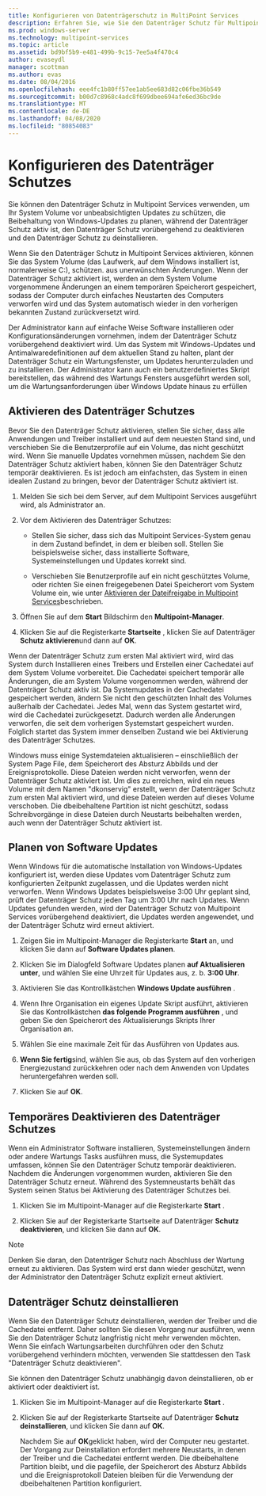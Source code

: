 ```yaml
---
title: Konfigurieren von Datenträgerschutz in MultiPoint Services
description: Erfahren Sie, wie Sie den Datenträger Schutz für Multipoint Services einrichten.
ms.prod: windows-server
ms.technology: multipoint-services
ms.topic: article
ms.assetid: bd9bf5b9-e481-499b-9c15-7ee5a4f470c4
author: evaseydl
manager: scottman
ms.author: evas
ms.date: 08/04/2016
ms.openlocfilehash: eee4fc1b80ff57ee1ab5ee683d82c06fbe36b549
ms.sourcegitcommit: b00d7c8968c4adc8f699dbee694afe6ed36bc9de
ms.translationtype: MT
ms.contentlocale: de-DE
ms.lasthandoff: 04/08/2020
ms.locfileid: "80854083"
---
```

# <a name="configure-disk-protection"></a>Konfigurieren des Datenträger Schutzes
Sie können den Datenträger Schutz in Multipoint Services verwenden, um Ihr System Volume vor unbeabsichtigten Updates zu schützen, die Beibehaltung von Windows-Updates zu planen, während der Datenträger Schutz aktiv ist, den Datenträger Schutz vorübergehend zu deaktivieren und den Datenträger Schutz zu deinstallieren.  
  
Wenn Sie den Datenträger Schutz in Multipoint Services aktivieren, können Sie das System Volume (das Laufwerk, auf dem Windows installiert ist, normalerweise C:), schützen. aus unerwünschten Änderungen. Wenn der Datenträger Schutz aktiviert ist, werden an dem System Volume vorgenommene Änderungen an einem temporären Speicherort gespeichert, sodass der Computer durch einfaches Neustarten des Computers verworfen wird und das System automatisch wieder in den vorherigen bekannten Zustand zurückversetzt wird.  
  
Der Administrator kann auf einfache Weise Software installieren oder Konfigurationsänderungen vornehmen, indem der Datenträger Schutz vorübergehend deaktiviert wird. Um das System mit Windows-Updates und Antimalwaredefinitionen auf dem aktuellen Stand zu halten, plant der Datenträger Schutz ein Wartungsfenster, um Updates herunterzuladen und zu installieren. Der Administrator kann auch ein benutzerdefiniertes Skript bereitstellen, das während des Wartungs Fensters ausgeführt werden soll, um die Wartungsanforderungen über Windows Update hinaus zu erfüllen  
  
## <a name="enable-disk-protection"></a>Aktivieren des Datenträger Schutzes  
Bevor Sie den Datenträger Schutz aktivieren, stellen Sie sicher, dass alle Anwendungen und Treiber installiert und auf dem neuesten Stand sind, und verschieben Sie die Benutzerprofile auf ein Volume, das nicht geschützt wird. Wenn Sie manuelle Updates vornehmen müssen, nachdem Sie den Datenträger Schutz aktiviert haben, können Sie den Datenträger Schutz temporär deaktivieren. Es ist jedoch am einfachsten, das System in einen idealen Zustand zu bringen, bevor der Datenträger Schutz aktiviert ist.  
  
 
1.  Melden Sie sich bei dem Server, auf dem Multipoint Services ausgeführt wird, als Administrator an.  
  
2.  Vor dem Aktivieren des Datenträger Schutzes:  
  
    -   Stellen Sie sicher, dass sich das Multipoint Services-System genau in dem Zustand befindet, in dem er bleiben soll. Stellen Sie beispielsweise sicher, dass installierte Software, Systemeinstellungen und Updates korrekt sind.  
  
    -   Verschieben Sie Benutzerprofile auf ein nicht geschütztes Volume, oder richten Sie einen freigegebenen Datei Speicherort vom System Volume ein, wie unter [Aktivieren der Dateifreigabe in Multipoint Services](Enable-file-sharing-in-MultiPoint-services.md)beschrieben.  
  
3.  Öffnen Sie auf dem **Start** Bildschirm den **Multipoint-Manager**.  
  
4.  Klicken Sie auf die Registerkarte **Startseite** , klicken Sie auf Datenträger **Schutz aktivieren**und dann auf **OK**.  
  
Wenn der Datenträger Schutz zum ersten Mal aktiviert wird, wird das System durch Installieren eines Treibers und Erstellen einer Cachedatei auf dem System Volume vorbereitet. Die Cachedatei speichert temporär alle Änderungen, die am System Volume vorgenommen werden, während der Datenträger Schutz aktiv ist. Da Systemupdates in der Cachedatei gespeichert werden, ändern Sie nicht den geschützten Inhalt des Volumes außerhalb der Cachedatei. Jedes Mal, wenn das System gestartet wird, wird die Cachedatei zurückgesetzt. Dadurch werden alle Änderungen verworfen, die seit dem vorherigen Systemstart gespeichert wurden. Folglich startet das System immer denselben Zustand wie bei Aktivierung des Datenträger Schutzes.  
  
Windows muss einige Systemdateien aktualisieren – einschließlich der System Page File, dem Speicherort des Absturz Abbilds und der Ereignisprotokolle. Diese Dateien werden nicht verworfen, wenn der Datenträger Schutz aktiviert ist. Um dies zu erreichen, wird ein neues Volume mit dem Namen "dkonservig" erstellt, wenn der Datenträger Schutz zum ersten Mal aktiviert wird, und diese Dateien werden auf dieses Volume verschoben. Die dbeibehaltene Partition ist nicht geschützt, sodass Schreibvorgänge in diese Dateien durch Neustarts beibehalten werden, auch wenn der Datenträger Schutz aktiviert ist.  
  
## <a name="schedule-software-updates"></a>Planen von Software Updates  
Wenn Windows für die automatische Installation von Windows-Updates konfiguriert ist, werden diese Updates vom Datenträger Schutz zum konfigurierten Zeitpunkt zugelassen, und die Updates werden nicht verworfen. Wenn Windows Updates beispielsweise 3:00 Uhr geplant sind, prüft der Datenträger Schutz jeden Tag um 3:00 Uhr nach Updates. Wenn Updates gefunden werden, wird der Datenträger Schutz von Multipoint Services vorübergehend deaktiviert, die Updates werden angewendet, und der Datenträger Schutz wird erneut aktiviert.  
   
1.  Zeigen Sie im Multipoint-Manager die Registerkarte **Start** an, und klicken Sie dann auf **Software Updates planen**.  
  
2.  Klicken Sie im Dialogfeld Software Updates planen **auf Aktualisieren unter**, und wählen Sie eine Uhrzeit für Updates aus, z. b. **3:00 Uhr**.  
  
3.  Aktivieren Sie das Kontrollkästchen **Windows Update ausführen** .  
  
4.  Wenn Ihre Organisation ein eigenes Update Skript ausführt, aktivieren Sie das Kontrollkästchen **das folgende Programm ausführen** , und geben Sie den Speicherort des Aktualisierungs Skripts Ihrer Organisation an.  
  
5.  Wählen Sie eine maximale Zeit für das Ausführen von Updates aus.  
  
6.  **Wenn Sie fertig**sind, wählen Sie aus, ob das System auf den vorherigen Energiezustand zurückkehren oder nach dem Anwenden von Updates heruntergefahren werden soll.  
  
7.  Klicken Sie auf **OK**.  
  
## <a name="temporarily-disable-disk-protection"></a>Temporäres Deaktivieren des Datenträger Schutzes  
Wenn ein Administrator Software installieren, Systemeinstellungen ändern oder andere Wartungs Tasks ausführen muss, die Systemupdates umfassen, können Sie den Datenträger Schutz temporär deaktivieren. Nachdem die Änderungen vorgenommen wurden, aktivieren Sie den Datenträger Schutz erneut. Während des Systemneustarts behält das System seinen Status bei Aktivierung des Datenträger Schutzes bei.  
    
1.  Klicken Sie im Multipoint-Manager auf die Registerkarte **Start** .  
  
2.  Klicken Sie auf der Registerkarte Startseite auf Datenträger **Schutz deaktivieren**, und klicken Sie dann auf **OK**.  
  
> [!NOTE]  
> Denken Sie daran, den Datenträger Schutz nach Abschluss der Wartung erneut zu aktivieren. Das System wird erst dann wieder geschützt, wenn der Administrator den Datenträger Schutz explizit erneut aktiviert.  
  
## <a name="uninstall-disk-protection"></a>Datenträger Schutz deinstallieren  
Wenn Sie den Datenträger Schutz deinstallieren, werden der Treiber und die Cachedatei entfernt. Daher sollten Sie diesen Vorgang nur ausführen, wenn Sie den Datenträger Schutz langfristig nicht mehr verwenden möchten. Wenn Sie einfach Wartungsarbeiten durchführen oder den Schutz vorübergehend verhindern möchten, verwenden Sie stattdessen den Task "Datenträger Schutz deaktivieren".  
  
Sie können den Datenträger Schutz unabhängig davon deinstallieren, ob er aktiviert oder deaktiviert ist.  
   
1.  Klicken Sie im Multipoint-Manager auf die Registerkarte **Start** .  
  
2.  Klicken Sie auf der Registerkarte Startseite auf Datenträger **Schutz deinstallieren**, und klicken Sie dann auf **OK**.  
  
    Nachdem Sie auf **OK**geklickt haben, wird der Computer neu gestartet. Der Vorgang zur Deinstallation erfordert mehrere Neustarts, in denen der Treiber und die Cachedatei entfernt werden. Die dbeibehaltene Partition bleibt, und die pagefile, der Speicherort des Absturz Abbilds und die Ereignisprotokoll Dateien bleiben für die Verwendung der dbeibehaltenen Partition konfiguriert.